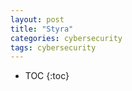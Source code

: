 ```yaml
---
layout: post
title: "Styra"
categories: cybersecurity
tags: cybersecurity
---
```


* TOC
{:toc}

## 


